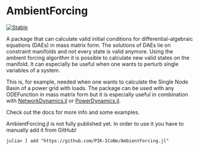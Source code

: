 # AmbientForcing

[![Stable](https://img.shields.io/badge/docs-stable-blue.svg)](https://pik-icone.github.io/AmbientForcing.jl/dev/)

A package that can calculate valid initial conditions for differential-algebraic equations (DAEs) in mass matrix form.
The solutions of DAEs lie on constraint manifolds and not every state is valid anymore. Using the ambient forcing algorithm it is possible to calculate new valid states on the manifold.
It can especially be useful when one wants to perturb single variables of a system. 

This is, for example, needed when one wants to calculate the Single Node Basin of a power grid with loads.
The package can be used with any ODEFunction in mass matrix form but it is especially useful in combination with [NetworkDynamics.jl](https://github.com/PIK-ICoNe/NetworkDynamics.jl) or [PowerDynamics.jl](https://github.com/JuliaEnergy/PowerDynamics.jl).

Check out the docs for more info and some examples.

AmbientForcing.jl is not fully published yet. In order to use it you have to manually add it from GitHub!

```
julia> ] add "https://github.com/PIK-ICoNe/AmbientForcing.jl"
```